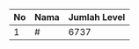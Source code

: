 | No | Nama            | Jumlah Level |
|----|-----------------|--------------|
| 1  | #    |    6737        |
